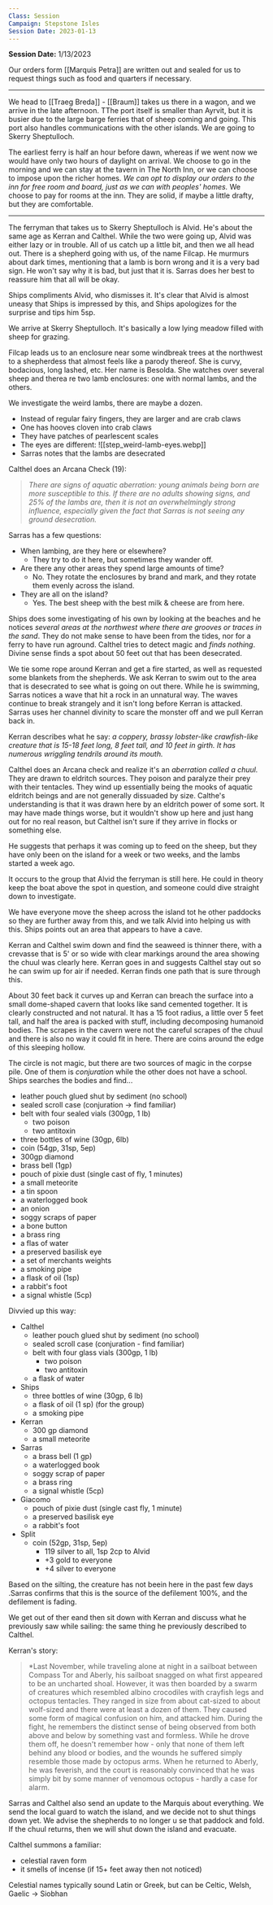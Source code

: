 ```yaml
---
Class: Session
Campaign: Stepstone Isles
Session Date: 2023-01-13
---
```

**Session Date:** 1/13/2023

Our orders form [[Marquis Petra]] are written out and sealed for us to request things such as food and quarters if necessary.

---

We head to [[Traeg Breda]] - [[Braum]] takes us there in a wagon, and we arrive in the late afternoon. TThe port itself is smaller than Ayrvit, but it is busier due to the large barge ferries that of sheep coming and going. This port also handles communications with the other islands. We are going to Skerry Sheptulloch.

The earliest ferry is half an hour before dawn, whereas if we went now we would have only two hours of daylight on arrival. We choose to go in the morning and we can stay at the tavern in The North Inn, or we can choose to impose upon the richer homes. *We can opt to display our orders to the inn for free room and board, just as we can with peoples' homes.* We choose to pay for rooms at the inn. They are solid, if maybe a little drafty, but they are comfortable.

---

The ferryman that takes us to Skerry Sheptulloch is Alvid. He's about the same age as Kerran and Calthel. While the two were going up, Alvid was either lazy or in trouble. All of us catch up a little bit, and then we all head out. There is a shepherd going with us, of the name Filcap. He murmurs about dark times, mentioning that a lamb is born wrong and it is a very bad sign. He won't say why it is bad, but just that it is. Sarras does her best to reassure him that all will be okay.

Ships compliments Alvid, who dismisses it. It's clear that Alvid is almost uneasy that Ships is impressed by this, and Ships apologizes for the surprise and tips him 5sp.

We arrive at Skerry Sheptulloch. It's basically a low lying meadow filled with sheep for grazing.

Filcap leads us to an enclosure near some windbreak trees at the northwest to a shepherdess that almost feels like a parody thereof. She is curvy, bodacious, long lashed, etc. Her name is Besolda. She watches over several sheep and therea re two lamb enclosures: one with normal lambs, and the others.

We investigate the weird lambs, there are maybe a dozen.
- Instead of regular fairy fingers, they are larger and are crab claws
- One has hooves cloven into crab claws
- They have patches of pearlescent scales
- The eyes are different: 
![[step_weird-lamb-eyes.webp]]
- Sarras notes that the lambs are desecrated

Calthel does an Arcana Check (19):
>*There are signs of aquatic aberration: young animals being born are more susceptible to this. If there are no adults showing signs, and 25% of the lambs are, then it is not an overwhelmingly strong influence, especially given the fact that Sarras is not seeing any ground desecration.*

Sarras has a few questions:
- When lambing, are they here or elsewhere?
	- They try to do it here, but sometimes they wander off.
- Are there any other areas they spend large amounts of time?
	- No. They rotate the enclosures by brand and mark, and they rotate them evenly across the island.
- They are all on the island?
	- Yes. The best sheep with the best milk & cheese are from here.

Ships does some investigating of his own by looking at the beaches and he notices *several areas at the northwest where there are grooves or traces in the sand*. They do not make sense to have been from the tides, nor for a ferry to have run aground. Calthel tries to detect magic and *finds nothing*. Divine sense finds a spot about 50 feet out that has been desecrated.

We tie some rope around Kerran and get a fire started, as well as requested some blankets from the shepherds. We ask Kerran to swim out to the area that is desecrated to see what is going  on out there. While he is swimming, Sarras notices a wave that hit a rock in an unnatural way. The waves continue to break strangely and it isn't long before Kerran is attacked. Sarras uses her channel divinity to scare the monster off and we pull Kerran back in. 

Kerran describes what he say: *a coppery, brassy lobster-like crawfish-like creature that is 15-18 feet long, 8 feet tall, and 10 feet in girth. It has numerous wriggling tendrils around its mouth.*

Calthel does an Arcana check and realize it's an *aberration called a chuul.* They are drawn to eldritch sources. They poison and paralyze their prey with their tentacles. They wind up essentially being the mooks of aquatic eldritch beings and are not generally dissuaded by size. Calthe's understanding is that it was drawn here by an eldritch power of some sort. It may have made things worse, but it wouldn't show up here and just hang out for no real reason, but Calthel isn't sure if they arrive in flocks or something else.

He suggests that perhaps it was coming up to feed on the sheep, but they have only been on the island for a week or two weeks, and the lambs started a week ago.

It occurs to the group that Alvid the ferryman is still here. He could in theory keep the boat above the spot in question, and someone could dive straight down to investigate.

We have everyone move the sheep across the island tot he other paddocks so they are further away from this, and we talk Alvid into helping us with this. Ships points out an area that appears to have a cave.

Kerran and Calthel swim down and find the seaweed is thinner there, with a crevasse that is 5' or so wide with clear markings around the area showing the chuul was clearly here. Kerran goes in and suggests Calthel stay out so he can swim up for air if needed. Kerran finds one path that is sure through this. 

About 30 feet back it curves up and Kerran can breach the surface into a small dome-shaped cavern that looks like sand cemented together. It is clearly constructed and not natural. It has a 15 foot radius, a little over 5 feet tall, and half the area is packed with stuff, including decomposing humanoid bodies. The scrapes in the cavern were not the careful scrapes of the chuul and there is also no way it could fit in here. There are coins around the edge of this sleeping hollow.

The circle is not magic, but there are two sources of magic in the corpse pile. One of them is *conjuration* while the other does not have a school. Ships searches the bodies and find...
- leather pouch glued shut by sediment (no school)
- sealed scroll case (conjuration -> find familiar)
- belt with four sealed vials (300gp, 1 lb)
	- two poison
	- two antitoxin
- three bottles of wine (30gp, 6lb)
- coin (54gp, 31sp, 5ep)
- 300gp diamond
- brass bell (1gp)
- pouch of pixie dust (single cast of fly, 1 minutes)
- a small meteorite
- a tin spoon
- a waterlogged book
- an onion
- soggy scraps of paper
- a bone button
- a brass ring
- a flas of water
- a preserved basilisk eye
- a set of merchants weights
- a smoking pipe
- a flask of oil (1sp)
- a rabbit's foot
- a signal whistle (5cp)

Divvied up this way:
- Calthel
	- leather pouch glued shut by sediment (no school)
	- sealed scroll case (conjuration - find familiar)
	- belt with four glass vials (300gp, 1 lb)
		- two poison
		- two antitoxin
	- a flask of water
- Ships
	- three bottles of wine (30gp, 6 lb)
	- a flask of oil (1 sp) (for the group)
	- a smoking pipe
- Kerran
	- 300 gp diamond
	- a small meteorite
- Sarras
	- a brass bell (1 gp)
	- a waterlogged book
	- soggy scrap of paper
	- a brass ring
	- a signal whistle (5cp)
- Giacomo
	- pouch of pixie dust (single cast fly, 1 minute)
	- a preserved basilisk eye
	- a rabbit's foot
- Split
	- coin (52gp, 31sp, 5ep)
		- 119 silver to all, 1sp 2cp to Alvid
		- +3 gold to everyone
		- +4 silver to everyone

Based on the silting, the creature has not beein here in the past few days .Sarras confirms that this is the source of the defilement 100%, and the defilement is fading.

We get out of ther eand then sit down with Kerran and discuss what he previously saw while sailing: the same thing he previously described to Calthel.

Kerran's story:
>*Last November, while traveling alone at night in a sailboat between Compass Tor and Aberly, his sailboat snagged on what first appeared to be an uncharted shoal. However, it was then boarded by a swarm of creatures which resembled albino crocodiles with crayfish legs and octopus tentacles. They ranged in size from about cat-sized to about wolf-sized and there were at least a dozen of them. They caused some form of magical confusion on him, and attacked him. During the fight, he remembers the distinct sense of being observed from both above and below by something vast and formless. While he drove them off, he doesn't remember how - only that none of them left behind any blood or bodies, and the wounds he suffered simply resemble those made by octopus arms. When he returned to Aberly, he was feverish, and the court is reasonably convinced that he was simply bit by some manner of venomous octopus - hardly a case for alarm.

Sarras and Calthel also send an update to the Marquis about everything. We send the local guard to watch the island, and we decide not to shut things down yet. We advise the shepherds to no longer u se that paddock and fold. If the chuul returns, then we will shut down the island and evacuate.

Calthel summons a familiar:
- celestial raven form
- it smells of incense (if 15+ feet away then not noticed)

Celestial names typically sound Latin or Greek, but can be Celtic, Welsh, Gaelic -> Siobhan